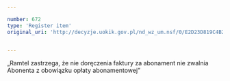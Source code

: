 ```yaml
---

number: 672
type: 'Register item'
original_uri: 'http://decyzje.uokik.gov.pl/nd_wz_um.nsf/0/E2D23D819C4B2D23C12572DD0032964C?OpenDocument'


---
```


„Ramtel zastrzega, że nie doręczenia faktury za abonament nie zwalnia Abonenta z obowiązku opłaty abonamentowej”
